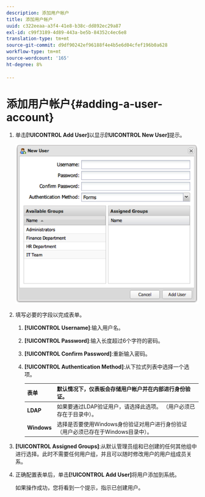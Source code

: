 ```yaml
---
description: 添加用户帐户
title: 添加用户帐户
uuid: c322eeaa-a3f4-41e8-b38c-dd892ec29a87
exl-id: c99f3189-4d89-443a-be5b-84352c4ec6e8
translation-type: tm+mt
source-git-commit: d9df90242ef96188f4e4b5e6d04cfef196b0a628
workflow-type: tm+mt
source-wordcount: '165'
ht-degree: 8%

---
```


# 添加用户帐户{#adding-a-user-account}

1. 单击&#x200B;**[!UICONTROL Add User]**&#x200B;以显示&#x200B;**[!UICONTROL New User]**&#x200B;提示。

   ![](assets/add_user_account.png)

1. 填写必要的字段以完成表单。
   1. **[!UICONTROL Username]**:输入用户名。
   1. **[!UICONTROL Password]**:输入长度超过6个字符的密码。
   1. **[!UICONTROL Confirm Password]**:重新输入密码。
   1. **[!UICONTROL Authentication Method]**:从下拉式列表中选择一个选项。

      | **表单** | 默认情况下，仪表板会存储用户帐户并在内部进行身份验证。 |
      |---|---|
      | **LDAP** | 如果要通过LDAP验证用户，请选择此选项。 （用户必须已存在于目录中）。 |
      | **Windows** | 选择是否要使用Windows身份验证对用户进行身份验证（用户必须已存在于Windows目录中）。 |

1. **[!UICONTROL Assigned Groups]**:从默认管理员组和已创建的任何其他组中进行选择。此时不需要任何用户组，并且可以随时修改用户的用户组成员关系。
1. 正确配置表单后，单击&#x200B;**[!UICONTROL Add User]**&#x200B;将用户添加到系统。

   如果操作成功，您将看到一个提示，指示已创建用户。
